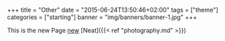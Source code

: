+++
title = "Other"
date = "2015-06-24T13:50:46+02:00"
tags = ["theme"]
categories = ["starting"]
banner = "img/banners/banner-1.jpg"
+++

This is the new Page
[new](bob.com)
[Neat]({{< ref "photography.md" >}})